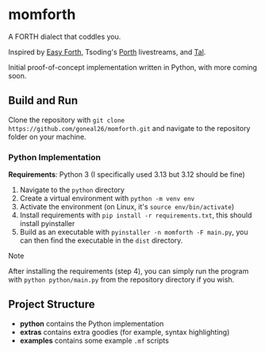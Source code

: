 # momforth

A FORTH dialect that coddles you.

Inspired by [Easy Forth](https://github.com/skilldrick/easyforth/tree/gh-pages), 
Tsoding's [Porth](https://gitlab.com/tsoding/porth) livestreams, and [Tal](https://wiki.xxiivv.com/site/uxntal.html).

Initial proof-of-concept implementation written in Python, with more coming soon.

## Build and Run

Clone the repository with `git clone https://github.com/goneal26/momforth.git`
and navigate to the repository folder on your machine.

### Python Implementation

**Requirements**: Python 3 (I specifically used 3.13 but 3.12 should be fine)

1. Navigate to the `python` directory
2. Create a virtual environment with `python -m venv env`
3. Activate the environment (on Linux, it's `source env/bin/activate`)
4. Install requirements with `pip install -r requirements.txt`, this should 
install pyinstaller
5. Build as an executable with `pyinstaller -n momforth -F main.py`, you can then
find the executable in the `dist` directory.

> [!NOTE]
> After installing the requirements (step 4), you can simply run the program with
> `python python/main.py` from the repository directory if you wish.

## Project Structure

- **python** contains the Python implementation
- **extras** contains extra goodies (for example, syntax highlighting)
- **examples** contains some example `.mf` scripts
